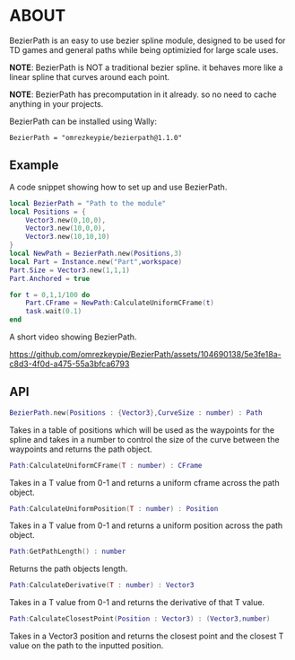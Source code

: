 # ABOUT
BezierPath is an easy to use bezier spline module, designed to be used for TD games and general paths while being optimizied for large scale uses.

__NOTE__: BezierPath is NOT a traditional bezier spline. it behaves more like a linear spline that curves around each point.

__NOTE__: BezierPath has precomputation in it already. so no need to cache anything in your projects.

BezierPath can be installed using Wally:
```
BezierPath = "omrezkeypie/bezierpath@1.1.0"
```

## Example

A code snippet showing how to set up and use BezierPath.
```lua
local BezierPath = "Path to the module"
local Positions = {
    Vector3.new(0,10,0),
    Vector3.new(10,0,0),
    Vector3.new(10,10,10)
}
local NewPath = BezierPath.new(Positions,3)
local Part = Instance.new("Part",workspace)
Part.Size = Vector3.new(1,1,1)
Part.Anchored = true

for t = 0,1,1/100 do
    Part.CFrame = NewPath:CalculateUniformCFrame(t)
    task.wait(0.1)
end
```
A short video showing BezierPath.



https://github.com/omrezkeypie/BezierPath/assets/104690138/5e3fe18a-c8d3-4f0d-a475-55a3bfca6793


## API

```lua
BezierPath.new(Positions : {Vector3},CurveSize : number) : Path
```
Takes in a table of positions which will be used as the waypoints for the spline and takes in a number to control the size of the curve between the waypoints and returns the path object.

```lua
Path:CalculateUniformCFrame(T : number) : CFrame
```

Takes in a T value from 0-1 and returns a uniform cframe across the path object.

```lua
Path:CalculateUniformPosition(T : number) : Position
```
  
Takes in a T value from 0-1 and returns a uniform position across the path object.

```lua
Path:GetPathLength() : number
```

Returns the path objects length.

```lua
Path:CalculateDerivative(T : number) : Vector3
```
  
Takes in a T value from 0-1 and returns the derivative of that T value.

```lua
Path:CalculateClosestPoint(Position : Vector3) : (Vector3,number)
```

Takes in a Vector3 position and returns the closest point and the closest T value on the path to the inputted position.
